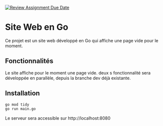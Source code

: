 [![Review Assignment Due Date](https://classroom.github.com/assets/deadline-readme-button-22041afd0340ce965d47ae6ef1cefeee28c7c493a6346c4f15d667ab976d596c.svg)](https://classroom.github.com/a/Bwmh1Xrb)
# Site Web en Go

Ce projet est un site web développé en Go qui affiche une page vide pour le moment. 

## Fonctionnalités

Le site affiche pour le moment une page vide. deux s  fonctionnalité sera développée en parallèle, depuis la branche dev déjà existante.

## Installation

```bash   
go mod tidy
go run main.go   
```

Le serveur sera accessible sur http://localhost:8080
